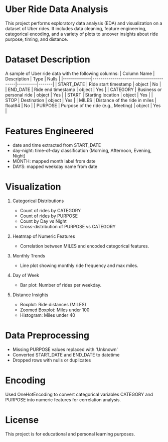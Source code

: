 # Uber Ride Data Analysis
This project performs exploratory data analysis (EDA) and visualization on a dataset of Uber rides. It includes data cleaning, feature engineering, categorical encoding, and a variety of plots to uncover insights about ride purpose, timing, and distance.

# Dataset Description
A sample of Uber ride data with the following columns:
| Column Name  | Description                           | Type     | Nulls |
|--------------|----------------------------------------|----------|-------|
| START_DATE   | Ride start timestamp                  | object   | No    |
| END_DATE     | Ride end timestamp                    | object   | Yes   |
| CATEGORY     | Business or personal ride             | object   | Yes   |
| START        | Starting location                     | object   | Yes   |
| STOP         | Destination                           | object   | Yes   |
| MILES        | Distance of the ride in miles         | float64  | No    |
| PURPOSE      | Purpose of the ride (e.g., Meeting)   | object   | Yes   |

# Features Engineered
- date and time extracted from START_DATE
- day-night: time-of-day classification (Morning, Afternoon, Evening, Night)
- MONTH: mapped month label from date
- DAYS: mapped weekday name from date

# Visualization
1. Categorical Distributions
    * Count of rides by CATEGORY
    * Count of rides by PURPOSE
    * Count by Day vs Night
    * Cross-distribution of PURPOSE vs CATEGORY
      
2. Heatmap of Numeric Features
    - Correlation between MILES and encoded categorical features.

3. Monthly Trends
    - Line plot showing monthly ride frequency and max miles.

4. Day of Week
    - Bar plot: Number of rides per weekday.

5. Distance Insights
    - Boxplot: Ride distances (MILES)
    - Zoomed Boxplot: Miles under 100
    - Histogram: Miles under 40

# Data Preprocessing
- Missing PURPOSE values replaced with 'Unknown'
- Converted START_DATE and END_DATE to datetime
- Dropped rows with nulls or duplicates

# Encoding
Used OneHotEncoding to convert categorical variables CATEGORY and PURPOSE into numeric features for correlation analysis.

# License
This project is for educational and personal learning purposes.
